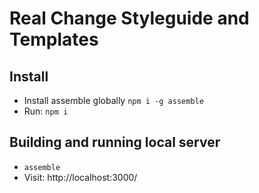# Real Change Styleguide and Templates

## Install
* Install assemble globally `npm i -g assemble`
* Run: `npm i`

## Building and running local server
* `assemble`
* Visit: http://localhost:3000/
